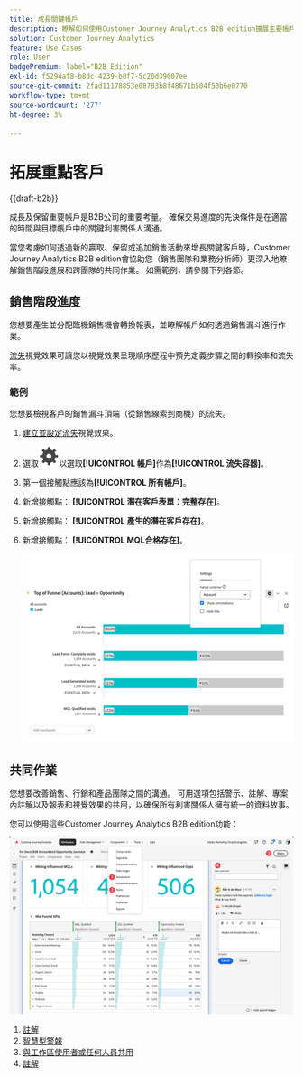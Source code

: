 ```yaml
---
title: 成長關鍵帳戶
description: 瞭解如何使用Customer Journey Analytics B2B edition擴展主要帳戶。
solution: Customer Journey Analytics
feature: Use Cases
role: User
badgePremium: label="B2B Edition"
exl-id: f5294af8-b8dc-4239-b0f7-5c20d39007ee
source-git-commit: 2fad11178853e08783b8f48671b504f50b6e0770
workflow-type: tm+mt
source-wordcount: '277'
ht-degree: 3%

---
```


# 拓展重點客戶

{{draft-b2b}}

成長及保留重要帳戶是B2B公司的重要考量。 確保交易進度的先決條件是在適當的時間與目標帳戶中的關鍵利害關係人溝通。

當您考慮如何透過新的贏取、保留或追加銷售活動來增長關鍵客戶時，Customer Journey Analytics B2B edition會協助您（銷售團隊和業務分析師）更深入地瞭解銷售階段進展和跨團隊的共同作業。 如需範例，請參閱下列各節。

## 銷售階段進度

您想要產生並分配臨機銷售機會轉換報表，並瞭解帳戶如何透過銷售漏斗進行作業。

[流失](/help/analysis-workspace/visualizations/fallout/fallout-flow.md)視覺效果可讓您以視覺效果呈現順序歷程中預先定義步驟之間的轉換率和流失率。

### 範例

您想要檢視客戶的銷售漏斗頂端（從銷售線索到商機）的流失。

1. [建立並設定流失](/help/analysis-workspace/visualizations/fallout/configuring-fallout.md)視覺效果。
1. 選取![設定](/help/assets/icons/Setting.svg)以選取&#x200B;**[!UICONTROL 帳戶]**&#x200B;作為&#x200B;**[!UICONTROL 流失容器]**。
1. 第一個接觸點應該為&#x200B;**[!UICONTROL 所有帳戶]**。
1. 新增接觸點： **[!UICONTROL 潛在客戶表單：完整存在]**。
1. 新增接觸點： **[!UICONTROL 產生的潛在客戶存在]**。
1. 新增接觸點： **[!UICONTROL MQL合格存在]**。

   ![B2B — 成長關鍵帳戶 — 銷售階段進度 — 流失](assets/b2b-uc-grow-key-accounts-fallout.png)


## 共同作業

您想要改善銷售、行銷和產品團隊之間的溝通。 可用選項包括警示、註解、專案內註解以及報表和視覺效果的共用，以確保所有利害關係人擁有統一的資料故事。

您可以使用這些Customer Journey Analytics B2B edition功能：

![B2B使用案例 — 成長關鍵帳戶 — 共同作業 — 共用](assets/b2b-uc-grow-key-accounts-share.png)

1. [註解](/help/components/annotations/overview.md)
1. [智慧型警報](/help/components/c-intelligent-alerts/intelligent-alerts.md)
1. [與工作區使用者或任何人員共用](/help/analysis-workspace/curate-share/share-projects.md)
1. [註解](/help/analysis-workspace/build-workspace-project/comment-projects.md)
